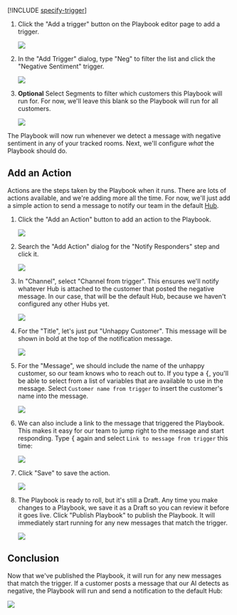<!-- markdownlint-disable-file MD041 -->

[!INCLUDE [specify-trigger](specify-trigger.md)]

1. Click the "Add a trigger" button on the Playbook editor page to add a trigger.

    <img src="/public/images/articles/quick-start.playbooks/add-trigger-button.png">

2. In the "Add Trigger" dialog, type "Neg" to filter the list and click the "Negative Sentiment" trigger.

    <img src="/public/images/articles/quick-start.playbooks/add-trigger-neg-search.png">

3. **Optional** Select Segments to filter which customers this Playbook will run for. For now, we'll leave this blank so the Playbook will run for all customers.

    <img src="/public/images/articles/quick-start.playbooks/add-trigger-choose-segment.png">

The Playbook will now run whenever we detect a message with negative sentiment in any of your tracked rooms.
Next, we'll configure _what_ the Playbook should do.

## Add an Action

Actions are the steps taken by the Playbook when it runs.
There are lots of actions available, and we're adding more all the time.
For now, we'll just add a simple action to send a message to notify our team in the default [Hub](xref:conversation-management.hubs).

1. Click the "Add an Action" button to add an action to the Playbook.

    <img src="/public/images/articles/quick-start.playbooks/add-action-button.png">

2. Search the "Add Action" dialog for the "Notify Responders" step and click it.

    <img src="/public/images/articles/quick-start.playbooks/add-action-notify-search.png">

3. In "Channel", select "Channel from trigger". This ensures we'll notify whatever Hub is attached to the customer that posted the negative message. In our case, that will be the default Hub, because we haven't configured any other Hubs yet.

    <img src="/public/images/articles/quick-start.playbooks/notify-responders-channel.png">

4. For the "Title", let's just put "Unhappy Customer". This message will be shown in bold at the top of the notification message.

    <img src="/public/images/articles/quick-start.playbooks/notify-responders-title.png">

5. For the "Message", we should include the name of the unhappy customer, so our team knows who to reach out to. If you type a <kbd>{</kbd>, you'll be able to select from a list of variables that are available to use in the message. Select `Customer name from trigger` to insert the customer's name into the message.

    <img src="/public/images/articles/quick-start.playbooks/notify-responders-message-customer-name-variable.png">

6. We can also include a link to the message that triggered the Playbook. This makes it easy for our team to jump right to the message and start responding. Type <kbd>{</kbd> again and select `Link to message from trigger` this time:

    <img src="/public/images/articles/quick-start.playbooks/notify-responders-message-link-message-variable.png">

7. Click "Save" to save the action.

    <img src="/public/images/articles/quick-start.playbooks/notify-responders-full-action.png">

8. The Playbook is ready to roll, but it's still a Draft. Any time you make changes to a Playbook, we save it as a Draft so you can review it before it goes live. Click "Publish Playbook" to publish the Playbook. It will immediately start running for any new messages that match the trigger.

    <img src="/public/images/articles/quick-start.playbooks/notify-responders-publish.png">

## Conclusion

Now that we've published the Playbook, it will run for any new messages that match the trigger.
If a customer posts a message that our AI detects as negative, the Playbook will run and send a notification to the default Hub:

<img src="/public/images/articles/quick-start.playbooks/negative-sentiment-notification.png">

